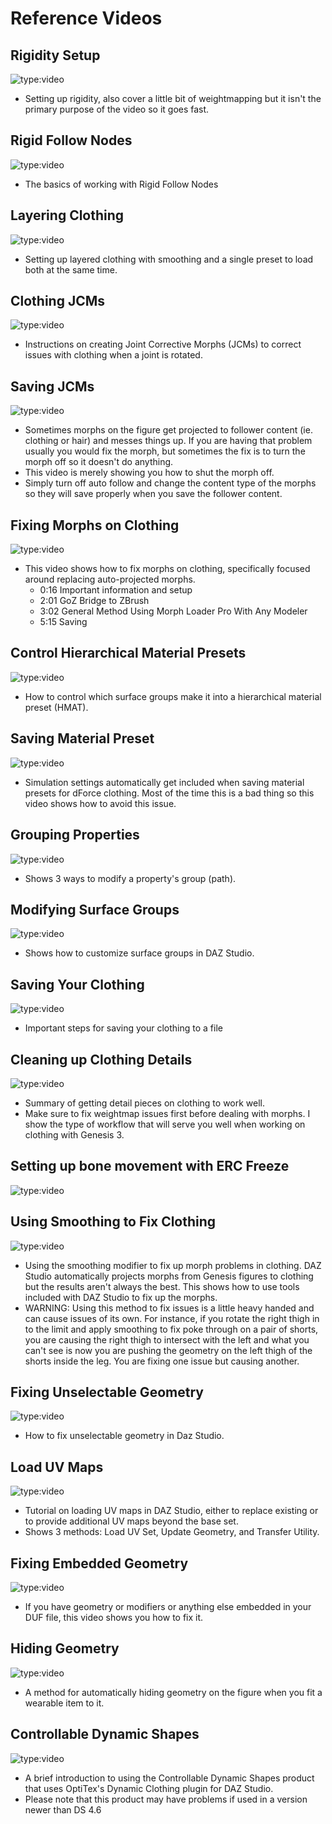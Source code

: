 # Reference Videos
## Rigidity Setup

![type:video](https://www.youtube.com/embed/9L3srVYivaU)

- Setting up rigidity, also cover a little bit of weightmapping but it isn't the primary purpose of the video so it goes fast.


## Rigid Follow Nodes

![type:video](https://www.youtube.com/embed/X4COp0PIC74)

- The basics of working with Rigid Follow Nodes

## Layering Clothing

![type:video](https://www.youtube.com/embed/sJOrQvGp8mc)

- Setting up layered clothing with smoothing and a single preset to load both at the same time.
 

## Clothing JCMs

![type:video](https://www.youtube.com/embed/zMPgZ8foqCg)

- Instructions on creating Joint Corrective Morphs (JCMs) to correct issues with clothing when a joint is rotated.

## Saving JCMs

![type:video](https://www.youtube.com/embed/wE_NapSjCzU)

- Sometimes morphs on the figure get projected to follower content (ie. clothing or hair) and messes things up. If you are having that problem usually you would fix the morph, but sometimes the fix is to turn the morph off so it doesn't do anything.
- This video is merely showing you how to shut the morph off.
- Simply turn off auto follow and change the content type of the morphs so they will save properly when you save the follower content. 

## Fixing Morphs on Clothing

![type:video](https://www.youtube.com/embed/uuzPw9aZUKU)

- This video shows how to fix morphs on clothing, specifically focused around replacing auto-projected morphs.
  - 0:16 Important information and setup
  - 2:01 GoZ Bridge to ZBrush
  - 3:02 General Method Using Morph Loader Pro With Any Modeler
  - 5:15 Saving

## Control Hierarchical Material Presets

![type:video](https://www.youtube.com/embed/K-BYSt_HcWI)

- How to control which surface groups make it into a hierarchical material preset (HMAT).

## Saving Material Preset

![type:video](https://www.youtube.com/embed/-od0ZAKCupk)

- Simulation settings automatically get included when saving material presets for dForce clothing. Most of the time this is a bad thing so this video shows how to avoid this issue.

## Grouping Properties

![type:video](https://www.youtube.com/embed/8pHkzXcgj2Q)

- Shows 3 ways to modify a property's group (path).

## Modifying Surface Groups

![type:video](https://www.youtube.com/embed/7Kq03w5AqSk)

- Shows how to customize surface groups in DAZ Studio.
 
## Saving Your Clothing

![type:video](https://www.youtube.com/embed/GeeMll6mvtA)

- Important steps for saving your clothing to a file

## Cleaning up Clothing Details

![type:video](https://www.youtube.com/embed/_33BRrZTPx0)

- Summary of getting detail pieces on clothing to work well.
- Make sure to fix weightmap issues first before dealing with morphs. I show the type of workflow that will serve you well when working on clothing with Genesis 3.

## Setting up bone movement with ERC Freeze

![type:video](https://www.youtube.com/embed/D5XpT5vDlkI)

## Using Smoothing to Fix Clothing

![type:video](https://www.youtube.com/embed/RU1kQBeEb3Y)

- Using the smoothing modifier to fix up morph problems in clothing. DAZ Studio automatically projects morphs from Genesis figures to clothing but the results aren't always the best. This shows how to use tools included with DAZ Studio to fix up the morphs.
- WARNING: Using this method to fix issues is a little heavy handed and can cause issues of its own. For instance, if you rotate the right thigh in to the limit and apply smoothing to fix poke through on a pair of shorts, you are causing the right thigh to intersect with the left and what you can't see is now you are pushing the geometry on the left thigh of the shorts inside the leg. You are fixing one issue but causing another.

## Fixing Unselectable Geometry

![type:video](https://www.youtube.com/embed/hQxdTBmunnk)

- How to fix unselectable geometry in Daz Studio.

## Load UV Maps

![type:video](https://www.youtube.com/embed/xV60954KqLA)

- Tutorial on loading UV maps in DAZ Studio, either to replace existing or to provide additional UV maps beyond the base set.
- Shows 3 methods: Load UV Set, Update Geometry, and Transfer Utility. 

## Fixing Embedded Geometry

![type:video](https://www.youtube.com/embed/3DUY6QDzMS0)

- If you have geometry or modifiers or anything else embedded in your DUF file, this video shows you how to fix it.

## Hiding Geometry

![type:video](https://www.youtube.com/embed/j7tts91OvoQ)

- A method for automatically hiding geometry on the figure when you fit a wearable item to it.

## Controllable Dynamic Shapes

![type:video](https://www.youtube.com/embed/ZhHPez3uZ8g)

- A brief introduction to using the Controllable Dynamic Shapes product that uses OptiTex's Dynamic Clothing plugin for DAZ Studio.
- Please note that this product may have problems if used in a version newer than DS 4.6

